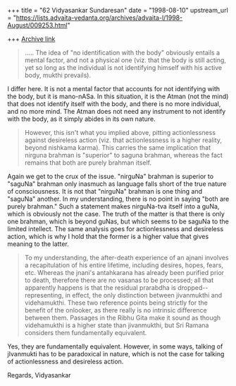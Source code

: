 +++
title = "62 Vidyasankar Sundaresan"
date = "1998-08-10"
upstream_url = "https://lists.advaita-vedanta.org/archives/advaita-l/1998-August/009253.html"

+++
[Archive link](https://lists.advaita-vedanta.org/archives/advaita-l/1998-August/009253.html)

>..... The idea of "no identification with the
> body"
> obviously entails a mental factor, and not a physical one (viz. that the
> body is still acting, yet so long as the individual is not identifying
> himself with his active body, mukthi prevails).

I differ here. It is not a mental factor that accounts for not identifying
with the body, but it is mano-nASa. In this situation, it is the Atman
(not the mind) that does not identify itself with the body, and there is
no more individual, and no more mind. The Atman does not need any
instrument to not identify with the body, as it simply abides in its own
nature.

> However, this isn't
> what
> you implied above, pitting actionlessness against desireless action
> (viz.
> that actionlessness is a higher reality, beyond nishkama karma).  This
> carries the same implication that nirguna brahman is "superior" to
> saguna
> brahman, whereas the fact remains that both are purely brahman itself.

Again we get to the crux of the issue. "nirguNa" brahman is superior to
"saguNa" brahman only inasmuch as language falls short of the true nature
of consciousness. It is not that "nirguNa" brahman is one thing and
"saguNa" another. In my understanding, there is no point in saying "both
are purely brahman." Such a statement makes nirguNa-tva itself into a
guNa, which is obviously not the case. The truth of the matter is that
there is only one brahman, which is beyond guNas, but which seems to be
saguNa to the limited intellect. The same analysis goes for actionlessness
and desireless action, which is why I hold that the former is a higher
value that gives meaning to the latter.

> To my understanding, the after-death experience of an ajnani involves a
> recapitulation of his entire lifetime, including desires, hopes, fears,
> etc.  Whereas the jnani's antahkarana has already been purified prior to
> death, therefore there are no vasanas to be processed; all that
> apparently
> happens is that the residual prarabdha is dropped--representing, in
> effect,
> the only distinction between jivanmukthi and videhamukthi.  These two
> reference points being strictly for the benefit of the onlooker, as
> there
> really is no intrinsic difference between them.  Passages in the Ribhu
> Gita
> make it sound as though videhamukthi is a higher state than jivanmukthi,
> but Sri Ramana considers them fundamentally equivalent.

Yes, they are fundamentally equivalent. However, in some ways, talking of
jIvanmukti has to be paradoxical in nature, which is not the case for
talking of actionlessness and desireless action.

Regards,
Vidyasankar

